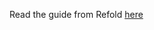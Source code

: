 Read the guide from Refold [here](https://docs.google.com/document/u/0/d/1OhhQsryeKAr0u83Vw4qiLj8HaDt9bV9BSEZ4grSzXkw/mobilebasic#h.kmug4coy9xbf)



